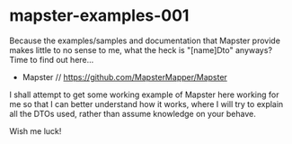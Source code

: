 # mapster-examples-001
Because the examples/samples and documentation that Mapster provide makes little to no sense to me, what the heck is "[name]Dto" anyways? Time to find out here...

- Mapster // https://github.com/MapsterMapper/Mapster

I shall attempt to get some working example of Mapster here working for me so that I can better understand how it works, where I will try to explain all the DTOs used, rather than assume knowledge on your behave.

Wish me luck!
